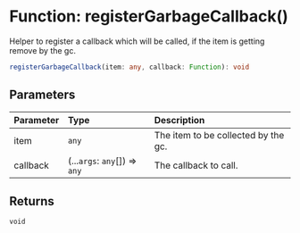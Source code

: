 # Function: registerGarbageCallback()

Helper to register a callback which will be called, if the item is getting remove by the gc.

```ts
registerGarbageCallback(item: any, callback: Function): void
```

## Parameters

| Parameter | Type                          | Description                         |
| :-------- | :---------------------------- | :---------------------------------- |
| item      | `any`                         | The item to be collected by the gc. |
| callback  | (...`args`: `any`[]) => `any` | The callback to call.               |

## Returns

`void`
